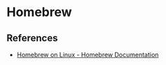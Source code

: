 # Homebrew

## References

- [Homebrew on Linux - Homebrew Documentation](https://docs.brew.sh/Homebrew-on-Linux)
